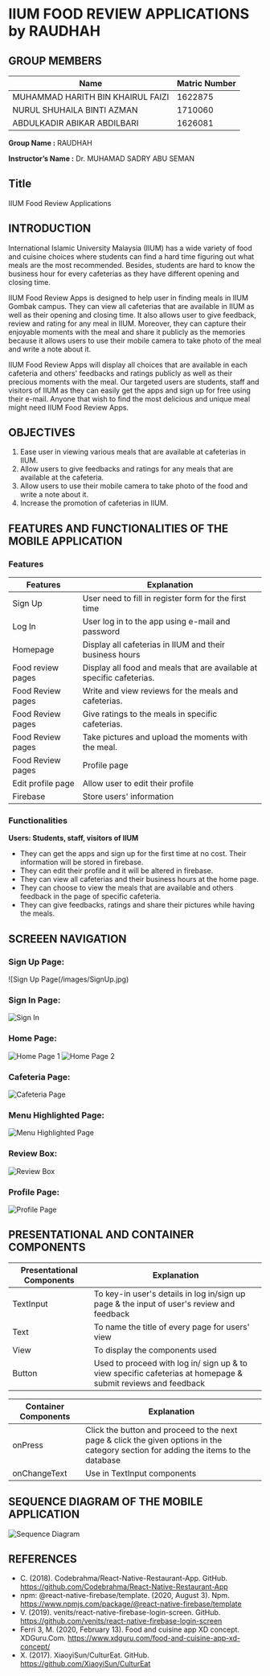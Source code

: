 # IIUM FOOD REVIEW APPLICATIONS by RAUDHAH

## GROUP MEMBERS  

**Name** | **Matric Number**
----------------------------------- | -------------
MUHAMMAD HARITH BIN KHAIRUL FAIZI | 1622875
NURUL SHUHAILA BINTI AZMAN | 1710060
ABDULKADIR ABIKAR ABDILBARI | 1626081

**Group Name :** RAUDHAH

**Instructor’s Name :** Dr. MUHAMAD SADRY ABU SEMAN


## Title 
IIUM Food Review Applications


## INTRODUCTION

International Islamic University Malaysia (IIUM) has a wide variety of food and cuisine choices where students can find a hard time figuring out what meals are the most recommended. Besides, students are hard to know the business hour for every cafeterias as they have different opening and closing time.

IIUM Food Review Apps is designed to help user in finding meals in IIUM Gombak campus. They can view all cafeterias that are available in IIUM as well as their opening and closing time. It also allows user to give feedback, review and rating for any meal in IIUM. Moreover, they can capture their enjoyable moments with the meal and share it publicly as the memories because it allows users to use their mobile camera to take photo of the meal and write a note about it.

IIUM Food Review Apps will display all choices that are available in each cafeteria and others' feedbacks and ratings publicly as well as their precious moments with the meal. Our targeted users are students, staff and visitors of IIUM as they can easily get the apps and sign up for free using their e-mail. Anyone that wish to find the most delicious and unique meal might need IIUM Food Review Apps.


## OBJECTIVES
1. Ease user in viewing various meals that are available at cafeterias in IIUM.
1. Allow users to give feedbacks and ratings for any meals that are available at the cafeteria.
1. Allow users to use their mobile camera to take photo of the food and write a note about it.
1. Increase the promotion of cafeterias in IIUM.


## FEATURES AND FUNCTIONALITIES OF THE MOBILE APPLICATION

### Features

Features | Explanation
------------ | ----------------------------
Sign Up | User need to fill in register form for the first time
Log In | User log in to the app using e-mail and password
Homepage | Display all cafeterias in IIUM and their business hours
Food review pages | Display all food and meals that are available at specific cafeterias.
Food Review pages | Write and view reviews for the meals and cafeterias.
Food Review pages | Give ratings to the meals in specific cafeterias.
Food Review pages | Take pictures and upload the moments with the meal.
Food Review pages | Profile page | View users' profile
Edit profile page | Allow user to edit their profile
Firebase | Store users' information

### Functionalities
**Users: Students, staff, visitors of IIUM**
* They can get the apps and sign up for the first time at no cost. Their information will be stored in firebase.
* They can edit their profile and it will be altered in firebase.
* They can view all cafeterias and their business hours at the home page.
* They can choose to view the meals that are available and others feedback in the page of specific cafeteria.
* They can give feedbacks, ratings and share their pictures while having the meals.


## SCREEEN NAVIGATION

### Sign Up Page:
![Sign Up Page(/images/SignUp.jpg)


### Sign In Page:
![Sign In](/images/SignIn.jpg)



### Home Page:
![Home Page 1](/images/HomePage.jpg)
![Home Page 2](/images/HomePage2.jpg)



### Cafeteria Page:
![Cafeteria Page](/images/CafeteriaPage.jpg)



### Menu Highlighted Page:
![Menu Highlighted Page](/images/MenuHighlights.jpg)



### Review Box:
![Review Box](/images/Review.jpg)



### Profile Page:
![Profile Page](/images/ProfilePage.jpg)


## PRESENTATIONAL AND CONTAINER COMPONENTS

Presentational Components | Explanation
------------- | ---------------------------------------
TextInput | To key-in user's details in log in/sign up page & the input of user's review and feedback
Text | To name the title of every page for users' view
View | To display the components used
Button | Used to proceed with log in/ sign up & to view specific cafeterias at homepage & submit reviews and feedback


Container Components | Explanation
------------- | ---------------------------------------
onPress |	Click the button and proceed to the next page & click the given options in the category section for adding the items to the database
onChangeText | Use in TextInput components


## SEQUENCE DIAGRAM OF THE MOBILE APPLICATION

![Sequence Diagram](/images/SequenceDiagram.png)


## REFERENCES

* C. (2018). Codebrahma/React-Native-Restaurant-App. GitHub. https://github.com/Codebrahma/React-Native-Restaurant-App
* npm: @react-native-firebase/template. (2020, August 3). Npm. https://www.npmjs.com/package/@react-native-firebase/template
* V. (2019). venits/react-native-firebase-login-screen. GitHub. https://github.com/venits/react-native-firebase-login-screen
* Ferri 3, M. (2020, February 13). Food and cuisine app XD concept. XDGuru.Com. https://www.xdguru.com/food-and-cuisine-app-xd-concept/
* X. (2017). XiaoyiSun/CulturEat. GitHub. https://github.com/XiaoyiSun/CulturEat
